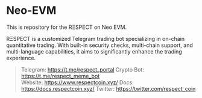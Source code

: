 # Neo-EVM
This is repository for the RΞSPECT on Neo EVM. 

RΞSPECT is a customized Telegram trading bot specializing in on-chain quantitative trading. With built-in security checks, multi-chain support, and multi-language capabilities, it aims to significantly enhance the trading experience.
> Telegram: https://t.me/respect_portal 
> Crypto Bot: https://t.me/respect_meme_bot  
> Website: https://www.respectcoin.xyz/ 
> Docs: https://docs.respectcoin.xyz/ 
> Twitter: https://twitter.com/respect_coin 
